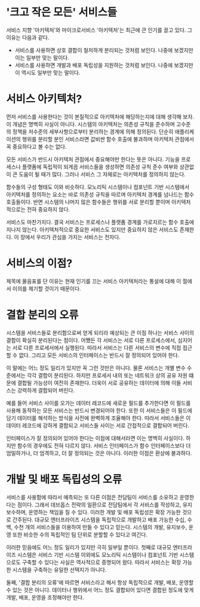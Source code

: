 # **'크고 작은 모든' 서비스들**  
서비스 지향 '아키텍처'와 마이크로서비스 '아키텍처'는 최근에 큰 인기를 끌고 있다. 그 이유는 다음과 같다.  
  
- 서비스를 사용하면 상호 결합이 철저하게 분리되는 것처럼 보인다. 나중에 보겠지만 이는 일부만 맞는 말이다.  
- 서비스를 사용하면 개발과 배포 독립성을 지원하는 것처럼 보인다. 나중에 보겠지만 이 역시도 일부만 맞는 말이다.  
  
# **서비스 아키텍처?**  
먼저 서비스를 사용한다는 것이 본질적으로 아키텍처에 해당하는지에 대해 생각해 보자. 이 개념은 명백히 사실이 아니다. 시스템의 아키텍처는 의존성 규칙을 
준수하며 고수준의 정책을 저수준의 세부사항으로부터 분리하는 경계에 의해 정의된다. 단순히 애플리케이션의 행위를 분리할 분인 서비스라면 값비싼 함수 
호출에 불과하며 아키텍처 관점에서 꼭 중요하다고 볼 수는 없다.  
  
모든 서비스가 반드시 아키텍처 관점에서 중요해야만 한다는 뜻은 아니다. 기능을 프로세스나 플랫폼에 독립적이 되게끔 서비스들을 생성하면 의존성 규칙 준수 
여부와 상관없이 큰 도움이 될 때가 많다. 그러나 서비스 그 자체로는 아키텍처를 정의하지 않는다.  
  
함수들의 구성 형태도 이와 비슷하다. 모노리틱 시스템이나 컴포넌트 기반 시스템에서 아키텍처를 정의하는 요소는 바로 의존성 규칙을 따르며 아키텍처 경계를 
넘나드는 함수 호출들이다. 반면 시스템의 나머지 많은 함수들은 행위를 서로 분리할 뿐이며 아키텍처적으로는 전혀 중요하지 않다.  
  
서비스도 마찬가지다. 결국 서비스는 프로세스나 플랫폼 경계를 가로지르는 함수 호출에 지나지 않는다. 아키텍처적으로 중요한 서비스도 있지만 중요하지 
않은 서비스도 존재한다. 이 장에서 우리가 관심을 가지는 서비스는 전자다.  
  
# **서비스의 이점?**  
제목에 물음표를 단 이유는 현재 인기를 끄는 서비스 아키텍처라는 통설에 대해 이 절에서 이의를 제기할 것이기 때문이다.  
  
# **결합 분리의 오류**  
시스템을 서비스들로 분리함으로써 얻게 되리라 예상되는 큰 이점 하나는 서비스 사이의 결합이 확실히 분리된다는 점이다. 어쨌든 각 서비스는 서로 다른 
프로세스에서, 심지어는 서로 다른 프로세서에서 실행된다. 따라서 서비스는 다른 서비스의 변수에 직접 접근할 수 없다. 그리고 모든 서비스의 인터페이스는 
반드시 잘 정의되어 있어야 한다.  
  
이 말에는 어느 정도 일리가 있지만 꼭 그런 것만은 아니다. 물론 서비스는 개별 변수 수준에서는 각각 결합이 분리된다. 하지만 프로세서 내의 또는 네트워크 
상의 공유 자원 떄문에 결합될 가능성이 여전히 존재한다. 더욱이 서로 공유하는 데이터에 의해 이들 서비스는 강력하게 결합되어 버린다.  
  
예를 들어 서비스 사이를 오가는 데이터 레코드에 새로운 필드를 추가한다면 이 필드를 사용해 동작하는 모든 서비스는 반드시 변경되어야 한다. 또한 이 서비스들은 
이 필드에 담기 데이터를 해석하는 방식을 사전에 완벽하게 조율해야 한다. 따라서 서비스들은 이 데이터 레코드에 강하게 결합되고 서비스들 사이는 서로 
간접적으로 결합되어 버린다.  
  
인터페이스가 잘 정의되어 있어야 한다는 이점에 대해서라면 이는 명백히 사실이다. 하지만 함수의 경우에도 전혀 다르지 않다. 서비스 인터페이스가 함수 
인터페이스보다 더 엄밀하거나, 더 엄격하고, 더 잘 정의되는 것은 아니다. 이러한 이점은 환상에 불과하다.  
  
# **개발 및 배포 독립성의 오류**  
서비스를 사용함에 따라서 예측되는 또 다른 이점은 전담팀이 서비스를 소유하고 운영한다는 점이다. 그래서 데브옵스 전략의 일환으로 전담팀에서 각 서비스를 
작성하고, 유지보수하며, 운영하는 책임을 질 수 있다. 이러한 개발 및 배포 독립성은 확장 가능한 것으로 간주된다. 대규모 엔터프라이즈 시스템을 독립적으로 
개발하고 배포 가능한 수십, 수백, 수천 개의 서비스들을 이용하여 만들 수 있다고 믿는다. 시스템의 개발, 유지보수, 운영 또한 비슷한 수의 독립적인 팀 
단위로 분할할 수 있다고 여긴다.  
  
이러한 믿음에도 어느 정도 일리가 있지만 극히 일부일 뿐이다. 첫째로 대규모 엔터프라이즈 시스템은 서비스 기반 시스템 이외에도 모노리틱 시스템이나 
컴포넌트 기반 시스템으로도 구축할 수 있다는 사실은 역사적으로 증명되어 왔다. 따라서 서비스는 확장 가능한 시스템을 구축하는 유일한 선택지가 아니다.  
  
둘째, '결합 분리의 오류'에 따르면 서비스라고 해서 항상 독립적으로 개발, 배포, 운영할 수 있는 것은 아니다. 데이터나 행위에서 어느 정도 결합되어 
있다면 결합된 정도에 맞게 개발, 배포, 운영을 조정해야만 한다.  
  
